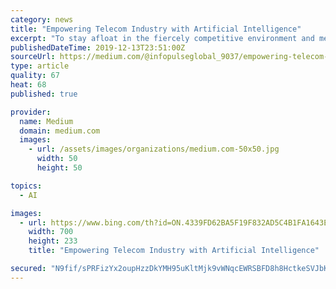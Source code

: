 ```yaml
---
category: news
title: "Empowering Telecom Industry with Artificial Intelligence"
excerpt: "To stay afloat in the fiercely competitive environment and meet the ever-increasing customer demands, telecom operators must embrace new emerging technologies. Artificial Intelligence is one of such technologies that have the potential to fundamentally transform and empower the telecom industry. Optimized networks, exceptional customer ..."
publishedDateTime: 2019-12-13T23:51:00Z
sourceUrl: https://medium.com/@infopulseglobal_9037/empowering-telecom-industry-with-artificial-intelligence-36ad93610e
type: article
quality: 67
heat: 68
published: true

provider:
  name: Medium
  domain: medium.com
  images:
    - url: /assets/images/organizations/medium.com-50x50.jpg
      width: 50
      height: 50

topics:
  - AI

images:
  - url: https://www.bing.com/th?id=ON.4339FD62BA5F19F832AD5C4B1FA1643E
    width: 700
    height: 233
    title: "Empowering Telecom Industry with Artificial Intelligence"

secured: "N9fif/sPRFizYx2oupHzzDkYMH95uKltMjk9vWNqcEWRSBFD8h8HctkeSVJbKIL9Ir5v2loDaNNL4VoCVVEhCcbe//S7HJkR5hkGXPn04g9JOuxusTwaFMih96LMBBWiZ8HASqPUvQJU2GDk6ddGaXiUE3mdmFQQFY/dk5LB/UtVmMF8jZHuFsK15j/FcCWow3VGsHK75IidNHwRt0sZ5yrK9kL5kit7oUVc1xXbifBZQviIszOyY/EaVsnzEXO5XRVs/fegC+2TN9O3Ng8TfA==;RMko/KqeI7FJBCIWNWEywA=="
---
```


